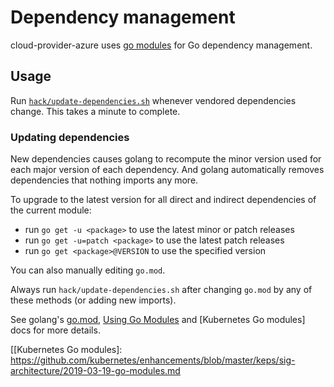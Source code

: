# Dependency management

cloud-provider-azure uses [go modules] for Go dependency management.

## Usage

Run [`hack/update-dependencies.sh`] whenever vendored dependencies change.
This takes a minute to complete.

### Updating dependencies

New dependencies causes golang to recompute the minor version used for each major version of each dependency. And
golang automatically removes dependencies that nothing imports any more.

To upgrade to the latest version for all direct and indirect dependencies of the current module:

* run `go get -u <package>` to use the latest minor or patch releases
* run `go get -u=patch <package>` to use the latest patch releases
* run `go get <package>@VERSION` to use the specified version

You can also manually editing `go.mod`.

Always run `hack/update-dependencies.sh` after changing `go.mod` by any of these methods (or adding new imports).

See golang's [go.mod], [Using Go Modules] and [Kubernetes Go modules] docs for more details.


[go.mod]: https://github.com/golang/go/wiki/Modules#gomod
[go modules]: https://github.com/golang/go/wiki/Modules
[`hack/update-dependencies.sh`]: hack/update-dependencies.sh
[Using Go Modules]: https://blog.golang.org/using-go-modules
[[Kubernetes Go modules]: https://github.com/kubernetes/enhancements/blob/master/keps/sig-architecture/2019-03-19-go-modules.md
